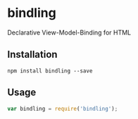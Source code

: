 # bindling
Declarative View-Model-Binding for HTML

## Installation
```shell
npm install bindling --save
```

## Usage
```js
var bindling = require('bindling');

```
